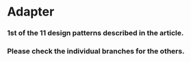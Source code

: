# Adapter
### 1st of the 11 design patterns described in the article. <br />
### Please check the individual branches for the others.
